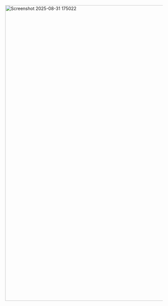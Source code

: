 <img width="1920" height="943" alt="Screenshot 2025-08-31 175022" src="https://github.com/user-attachments/assets/a09a9dc5-d523-4f09-920f-b9865928c5f8" />

